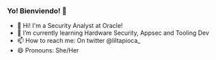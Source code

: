 ### Yo! Bienviendo! 👋

- 🔭 Hi! I'm a Security Analyst at Oracle!
- 🌱 I’m currently learning Hardware Security, Appsec and Tooling Dev
- 📫 How to reach me: On twitter @liltapioca_
- 😄 Pronouns: She/Her

